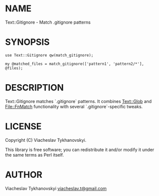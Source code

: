 # NAME

Text::Gitignore - Match .gitignore patterns

# SYNOPSIS

    use Text::Gitignore qw(match_gitignore);

    my @matched_files = match_gitignore(['pattern1', 'pattern2/*'], @files);

# DESCRIPTION

Text::Gitignore matches \`.gitignore\` patterns. It combines [Text::Glob](https://metacpan.org/pod/Text::Glob) and
[File::FnMatch](https://metacpan.org/pod/File::FnMatch) functionality with several \`.gitignore\`-specific tweaks.

# LICENSE

Copyright (C) Viacheslav Tykhanovskyi.

This library is free software; you can redistribute it and/or modify
it under the same terms as Perl itself.

# AUTHOR

Viacheslav Tykhanovskyi <viacheslav.t@gmail.com>
